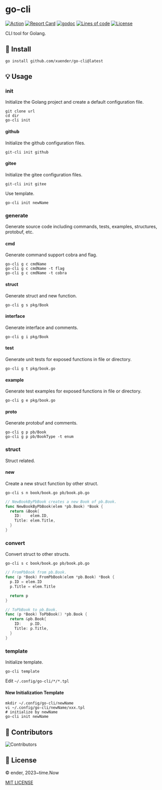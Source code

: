 # go-cli

[![Action][action-svg]][action-url]
[![Report Card][goreport-svg]][goreport-url]
[![godoc][godoc-svg]][godoc-url]
[![Lines of code][lines-svg]][lines-url]
[![License][license-svg]][license-url]

CLI tool for Golang.

## 🚀 Install

```shell
go install github.com/xuender/go-cli@latest
```

## 💡 Usage

### init

Initialize the Golang project and create a default configuration file.

```shell
git clone url
cd dir
go-cli init
```

#### github

Initialize the github configuration files.

```shell
git-cli init github
```

#### gitee

Initialize the gitee configuration files.

```shell
git-cli init gitee
```

Use template.

```shell
go-cli init newName
```

### generate

Generate source code including commands, tests, examples, structures, protobuf, etc.

#### cmd

Generate command support cobra and flag.

```shell
go-cli g c cmdName
go-cli g c cmdName -t flag
go-cli g c cmdName -t cobra
```

#### struct

Generate struct and new function.

```shell
go-cli g s pkg/Book
```

#### interface

Generate interface and comments.

```shell
go-cli g i pkg/Book
```

#### test

Generate unit tests for exposed functions in file or directory.

```shell
go-cli g t pkg/book.go
```

#### example

Generate test examples for exposed functions in file or directory.

```shell
go-cli g e pkg/book.go
```

#### proto

Generate protobuf and comments.

```shell
go-cli g p pb/Book
go-cli g p pb/BookType -t enum
```

### struct

Struct related.

#### new

Create a new struct function by other struct.

```shell
go-cli s n book/book.go pb/book.pb.go
```

```go
// NewBookByPbBook creates a new Book of pb.Book.
func NewBookByPbBook(elem *pb.Book) *Book {
  return &Book{
    ID:    elem.ID,
    Title: elem.Title,
  }
}
```

### convert

Convert struct to other structs.

```shell
go-cli s c book/book.go pb/book.pb.go
```

```go
// FromPbBook from pb.Book.
func (p *Book) FromPbBook(elem *pb.Book) *Book {
  p.ID = elem.ID
  p.Title = elem.Title

  return p
}

// ToPbBook to pb.Book.
func (p *Book) ToPbBook() *pb.Book {
  return &pb.Book{
    ID:    p.ID,
    Title: p.Title,
  }
}
```

### template

Initialize template.

```shell
go-cli template 
```

Edit `~/.config/go-cli/*/*.tpl`

#### New Initialization Template

```shell
mkdir ~/.config/go-cli/newName
vi ~/.config/go-cli/newName/xxx.tpl
# initialize by newName
go-cli init newName
```

## 👤 Contributors

![Contributors][contributors-svg]

## 📝 License

© ender, 2023~time.Now

[MIT LICENSE][license-url]

[action-url]: https://github.com/xuender/go-cli/actions
[action-svg]: https://github.com/xuender/go-cli/workflows/Go/badge.svg

[goreport-url]: https://goreportcard.com/report/github.com/xuender/go-cli
[goreport-svg]: https://goreportcard.com/badge/github.com/xuender/go-cli

[godoc-url]: https://godoc.org/github.com/xuender/go-cli
[godoc-svg]: https://godoc.org/github.com/xuender/go-cli?status.svg

[license-url]: https://github.com/xuender/go-cli/blob/master/LICENSE
[license-svg]: https://img.shields.io/badge/license-MIT-blue.svg

[contributors-svg]: https://contrib.rocks/image?repo=gh/xuender/go-cli
[lines-svg]: https://sloc.xyz/github/xuender/go-cli
[lines-url]: https://github.com/boyter/scc
